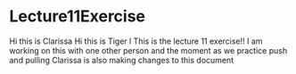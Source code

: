 # Lecture11Exercise


Hi this is Clarissa
Hi this is Tiger
l
This is the lecture 11 exercise!!
I am working on this with one other person and the moment as we practice push and pulling
Clarissa is also making changes to this document